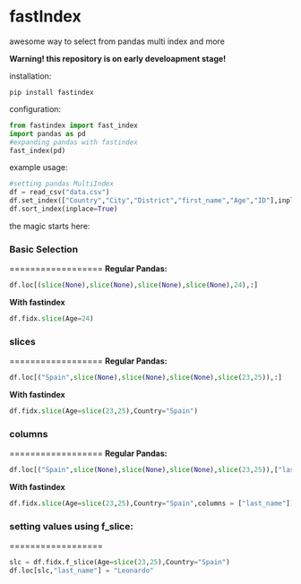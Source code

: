 # fastIndex
awesome way to select from pandas multi index and more

**Warning! this repository is on early develoapment stage!**

installation:
```
pip install fastindex
```
configuration:

```python
from fastindex import fast_index
import pandas as pd
#expanding pandas with fastindex
fast_index(pd)
```
example usage:
```python
#setting pandas MultiIndex
df = read_csv("data.csv")
df.set_index(["Country","City","District","first_name","Age","ID"],inplace=True)
df.sort_index(inplace=True)
```

the magic starts here:
### Basic Selection
==================
**Regular Pandas:**
```python
df.loc[(slice(None),slice(None),slice(None),slice(None),24),:]
```

**With fastindex**
```python
df.fidx.slice(Age=24)
```

### slices
==================
**Regular Pandas:**
```python
df.loc[("Spain",slice(None),slice(None),slice(None),slice(23,25)),:]
```
**With fastindex**
```python
df.fidx.slice(Age=slice(23,25),Country="Spain")
```


### columns
==================
**Regular Pandas:**
```python
df.loc[("Spain",slice(None),slice(None),slice(None),slice(23,25)),["last_name"]]
```
**With fastindex**
```python
df.fidx.slice(Age=slice(23,25),Country="Spain",columns = ["last_name"])
```


### setting values using f_slice:
==================
```python
slc = df.fidx.f_slice(Age=slice(23,25),Country="Spain")
df.loc[slc,"last_name"] = "Leonardo"
```
